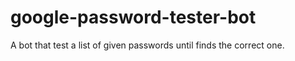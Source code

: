 # google-password-tester-bot
A bot that test a list of given passwords until finds the correct one.
